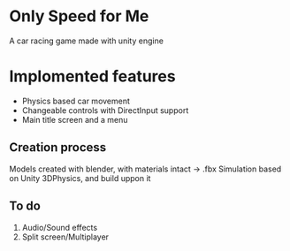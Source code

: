 # Only Speed for Me
A car racing game made with unity engine
# Implomented features
* Physics based car movement
* Changeable controls with DirectInput support
* Main title screen and a menu
## Creation process
Models created with blender, with materials intact -> .fbx
Simulation based on Unity 3DPhysics, and build uppon it
## To do
1. Audio/Sound effects
2. Split screen/Multiplayer
